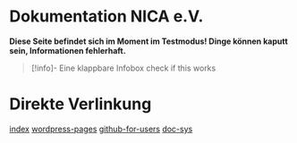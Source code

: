 # Dokumentation NICA e.V.

**Diese Seite befindet sich im Moment im Testmodus! Dinge können kaputt sein, Informationen fehlerhaft.**

>[!info]- Eine klappbare Infobox
>check if this works
>

# Direkte Verlinkung

[index](index.md)
[wordpress-pages](wordpress-pages.md)
[github-for-users](github-for-users.md)
[doc-sys](doc-sys.md)

